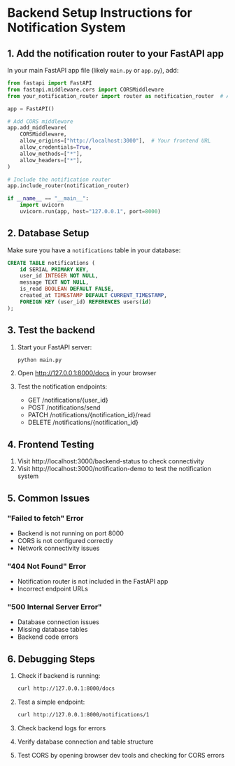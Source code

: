 # Backend Setup Instructions for Notification System

## 1. Add the notification router to your FastAPI app

In your main FastAPI app file (likely `main.py` or `app.py`), add:

```python
from fastapi import FastAPI
from fastapi.middleware.cors import CORSMiddleware
from your_notification_router import router as notification_router  # Adjust import path

app = FastAPI()

# Add CORS middleware
app.add_middleware(
    CORSMiddleware,
    allow_origins=["http://localhost:3000"],  # Your frontend URL
    allow_credentials=True,
    allow_methods=["*"],
    allow_headers=["*"],
)

# Include the notification router
app.include_router(notification_router)

if __name__ == "__main__":
    import uvicorn
    uvicorn.run(app, host="127.0.0.1", port=8000)
```

## 2. Database Setup

Make sure you have a `notifications` table in your database:

```sql
CREATE TABLE notifications (
    id SERIAL PRIMARY KEY,
    user_id INTEGER NOT NULL,
    message TEXT NOT NULL,
    is_read BOOLEAN DEFAULT FALSE,
    created_at TIMESTAMP DEFAULT CURRENT_TIMESTAMP,
    FOREIGN KEY (user_id) REFERENCES users(id)
);
```

## 3. Test the backend

1. Start your FastAPI server:
   ```bash
   python main.py
   ```

2. Open http://127.0.0.1:8000/docs in your browser

3. Test the notification endpoints:
   - GET /notifications/{user_id}
   - POST /notifications/send
   - PATCH /notifications/{notification_id}/read
   - DELETE /notifications/{notification_id}

## 4. Frontend Testing

1. Visit http://localhost:3000/backend-status to check connectivity
2. Visit http://localhost:3000/notification-demo to test the notification system

## 5. Common Issues

### "Failed to fetch" Error
- Backend is not running on port 8000
- CORS is not configured correctly
- Network connectivity issues

### "404 Not Found" Error
- Notification router is not included in the FastAPI app
- Incorrect endpoint URLs

### "500 Internal Server Error"
- Database connection issues
- Missing database tables
- Backend code errors

## 6. Debugging Steps

1. Check if backend is running:
   ```bash
   curl http://127.0.0.1:8000/docs
   ```

2. Test a simple endpoint:
   ```bash
   curl http://127.0.0.1:8000/notifications/1
   ```

3. Check backend logs for errors

4. Verify database connection and table structure

5. Test CORS by opening browser dev tools and checking for CORS errors
